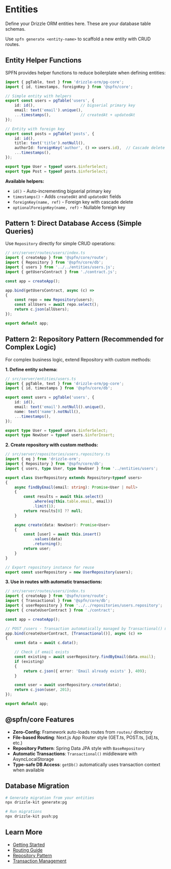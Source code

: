 # Entities

Define your Drizzle ORM entities here. These are your database table schemas.

Use `spfn generate <entity-name>` to scaffold a new entity with CRUD routes.

## Entity Helper Functions

SPFN provides helper functions to reduce boilerplate when defining entities:

```typescript
import { pgTable, text } from 'drizzle-orm/pg-core';
import { id, timestamps, foreignKey } from '@spfn/core';

// Simple entity with helpers
export const users = pgTable('users', {
    id: id(),                    // bigserial primary key
    email: text('email').unique(),
    ...timestamps(),             // createdAt + updatedAt
});

// Entity with foreign key
export const posts = pgTable('posts', {
    id: id(),
    title: text('title').notNull(),
    authorId: foreignKey('author', () => users.id),  // Cascade delete
    ...timestamps(),
});

export type User = typeof users.$inferSelect;
export type Post = typeof posts.$inferSelect;
```

**Available helpers:**
- `id()` - Auto-incrementing bigserial primary key
- `timestamps()` - Adds `createdAt` and `updatedAt` fields
- `foreignKey(name, ref)` - Foreign key with cascade delete
- `optionalForeignKey(name, ref)` - Nullable foreign key

## Pattern 1: Direct Database Access (Simple Queries)

Use `Repository` directly for simple CRUD operations:

```typescript
// src/server/routes/users/index.ts
import { createApp } from '@spfn/core/route';
import { Repository } from '@spfn/core/db';
import { users } from '../../entities/users.js';
import { getUsersContract } from './contract.js';

const app = createApp();

app.bind(getUsersContract, async (c) =>
{
    const repo = new Repository(users);
    const allUsers = await repo.select();
    return c.json(allUsers);
});

export default app;
```

## Pattern 2: Repository Pattern (Recommended for Complex Logic)

For complex business logic, extend Repository with custom methods:

**1. Define entity schema:**

```typescript
// src/server/entities/users.ts
import { pgTable, text } from 'drizzle-orm/pg-core';
import { id, timestamps } from '@spfn/core/db';

export const users = pgTable('users', {
    id: id(),
    email: text('email').notNull().unique(),
    name: text('name').notNull(),
    ...timestamps(),
});

export type User = typeof users.$inferSelect;
export type NewUser = typeof users.$inferInsert;
```

**2. Create repository with custom methods:**

```typescript
// src/server/repositories/users.repository.ts
import { eq } from 'drizzle-orm';
import { Repository } from '@spfn/core/db';
import { users, type User, type NewUser } from '../entities/users';

export class UserRepository extends Repository<typeof users>
{
    async findByEmail(email: string): Promise<User | null>
    {
        const results = await this.select()
            .where(eq(this.table.email, email))
            .limit(1);
        return results[0] ?? null;
    }

    async create(data: NewUser): Promise<User>
    {
        const [user] = await this.insert()
            .values(data)
            .returning();
        return user;
    }
}

// Export repository instance for reuse
export const userRepository = new UserRepository(users);
```

**3. Use in routes with automatic transactions:**

```typescript
// src/server/routes/users/index.ts
import { createApp } from '@spfn/core/route';
import { Transactional } from '@spfn/core/db';
import { userRepository } from '../../repositories/users.repository';
import { createUserContract } from './contract';

const app = createApp();

// POST /users - Transaction automatically managed by Transactional() middleware
app.bind(createUserContract, [Transactional()], async (c) =>
{
    const data = await c.data();

    // Check if email exists
    const existing = await userRepository.findByEmail(data.email);
    if (existing)
    {
        return c.json({ error: 'Email already exists' }, 409);
    }

    const user = await userRepository.create(data);
    return c.json(user, 201);
});

export default app;
```

## @spfn/core Features

- **Zero-Config**: Framework auto-loads routes from `routes/` directory
- **File-based Routing**: Next.js App Router style (GET.ts, POST.ts, [id].ts, etc.)
- **Repository Pattern**: Spring Data JPA style with `BaseRepository`
- **Automatic Transactions**: `Transactional()` middleware with AsyncLocalStorage
- **Type-safe DB Access**: `getDb()` automatically uses transaction context when available

## Database Migration

```bash
# Generate migration from your entities
npx drizzle-kit generate:pg

# Run migrations
npx drizzle-kit push:pg
```

## Learn More

- [Getting Started](https://spfn.dev/docs/getting-started)
- [Routing Guide](https://spfn.dev/docs/routing)
- [Repository Pattern](https://spfn.dev/docs/repository)
- [Transaction Management](https://spfn.dev/docs/transactions)